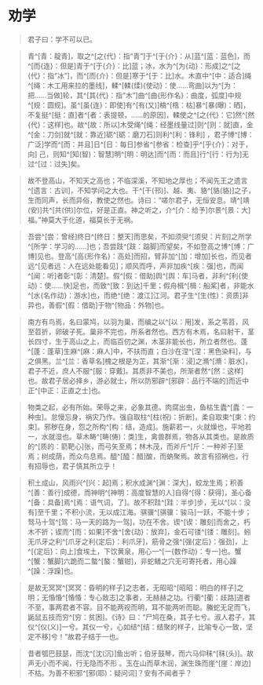 # 劝学

>君子曰：学不可以已。

>青^[青：靛青]，取之^[之{代}：指“青”]于^[于{介}：从]蓝^[蓝：蓝色]，而^[而{连}：但是]青于^[于{介}：比]蓝；冰，水为^[为{动}：形成]之^[之{代}：指“冰”]，而^[而{介}：但是]寒于^[于：比]水。木直中^[中：适合]绳^[绳：木工用来拉的墨线]，輮^[輮(煣){使动}：使……弯曲]以为^[为：把……当做]轮，其^[其{代}：指“木”]曲^[曲{形作名}：曲度，弧度]中规^[规：圆规]。虽^[虽{连}：即使]有^[有(又)]槁^[梏：枯]暴^[暴(曝)：晒]，不复挺^[挺：直]者^[者：表提顿，……的原因]，輮使之^[之{代}：它]然^[然{代}：这样]也。故^[故：所以]木受绳^[绳：经墨线量过]则^[则：就]直，金^[金：刀剑]就^[就：靠近]砺^[砺：磨刀石]则利^[利：锋利]
，君子博^[博：广泛]学而^[而：并且]日^[日：每日]参省^[参省：检查]乎^[乎{介}：对于，向]
己，则知^[知(智)：智慧]明^[明：明达]而^[而：而且]行^[行：行为]无过^[过：过失]矣。

>故不登高山，不知天之高也；不临深溪，不知地之厚也；不闻先王之遗言^[遗言：古训]，不知学问之大也。干^[干(邗)]、越、夷、貉^[貉(貉)]之子，生而同声，长而异俗，教使之然也。诗曰：“嗟尔君子，无恒安息。靖^[靖(安)]共^[共(供)]尔位，好是正直。神之听之，介^[介：给予]尔景^[景：大]福。”神莫大于化道，福莫长于无祸。


>吾尝^[尝：曾经]终日^[终日：整天]而思矣，不如须臾^[须臾：片刻]之所学^[所学：学习的……]也；吾尝跂^[跂：踮脚]而望矣，不如登高之博^[博：广博]见也。登高^[高{形作名}：高处]而招，臂非加^[加：增加]长也，而见者远^[见者远：人在远处能看见]；顺风而呼，声非加疾^[疾：强]也，而闻^[闻：听]者彰^[彰：清楚]。假^[假：借助]舆^[舆：车]马者，非利^[利{使动}：使……快]足也，而致^[致：到达]千里；假舟楫^[楫：船桨]者，非能水^[水{名作动}：游水]也，而绝^[绝：渡江]江河。君子生^[生(性)：资质]非异也，善假^[假：借助]于物^[物品：外物]也。

> 南方有鸟焉，名曰蒙鸠，以羽为巢，而编之以^[以：用]发，系之苇苕，风至苕折，卵破子死。巢非不完也，所系者然也。西方有木焉，名曰射干，茎长四寸，生于高山之上，而临百仞之渊，木茎非能长也，所立者然也。蓬^[蓬：蓬草]生麻^[麻：麻人]中，不扶而直；白沙在涅^[涅：黑色染料]，与之俱黑。兰^[兰：香草名]槐之根是为芷，其渐^[渐：浸]之滫^[滫：脏水]，君子不近，庶人不服^[服：穿戴]。其质非不美也，所渐者然^[然：这样]也。故君子居必择乡，游必就士，所以防邪辟^[邪辟：品行不端的]而近中正^[中正：正直之士]也。

> 物类之起，必有所始。荣辱之来，必象其德。肉腐出虫，鱼枯生蠹^[蠹：一种虫]。怠慢忘身，祸灾乃作。强自取柱^[柱(祝)：折断]，柔自取束^[束：约束]。邪秽在身，怨之所构^[构：结，造成]。施薪若一，火就燥也，平地若一，水就湿也。草木畴^[畴(俦)：类]生，禽兽群焉，物各从其类也。是故质的^[质的：箭靶心]张，而弓矢至焉；林木茂，而斧斤^[斤：一种斧子]至焉；树成荫，而众鸟息焉。醯^[醯：醋]酸，而蚋聚焉。故言有招祸也，行有招辱也，君子慎其所立乎！

>积土成山，风雨兴^[兴：起]焉；积水成渊^[渊：深大]，蛟龙生焉；积善^[善：善行]成德，而神明^[神明：高度智慧的人]自得^[得：获得]，圣心备^[备：具备]焉^[焉：语气词，了]。故不积跬^[跬：半步]步，无以^[以：没有]至千里；不积小流，无以成江海。骐骥^[骐骥：骏马]一跃，不能十步；驽马十驾^[驾：马一天的路为一驾]，功在不舍。锲^[锲：雕刻]而舍之，朽木不折；锲而^[而：如果]不舍^[舍{动}：放弃]，金石可镂^[镂：雕刻]。蚓无爪牙之利^[爪牙之利{定后}：利爪牙]，筋骨之强^[强{定后}：强劲]，上^[{定后}：向上]食埃土，下饮黄泉，用心一^[一{数作动}：专一]也。蟹^[蟹：蟹脚]六跪而二螯^[螯：蟹钳]，非蛇鳝之穴无可寄托者，用心躁^[躁：浮躁]也。

> 是故无冥冥^[冥冥：昏明的样子]之志者，无昭昭^[昭昭：明白的样子]之明；无惛惛^[惛惛：专心致志]之事者，无赫赫之功。行衢^[衢：歧路]道者不至，事两君者不容。目不能两视而明，耳不能两听而聪。螣蛇无足而飞，鼫鼠五技而穷^[穷：贫困]。《诗》曰：“尸鸠在桑，其子七兮。淑人君子，其仪^[仪(义)]一兮。其仪一兮，心如结^[结：结聚的样子，比喻专心一致，坚定不移]兮！”故君子结于一也。

>昔者瓠巴鼓瑟，而沈^[沈(沉)]鱼出听；伯牙鼓琴，而六马仰秣^[秣(头)]。故声无小而不闻，行无隐而不形 。玉在山而草木润，渊生珠而崖^[崖：岸边]不枯。为善不积邪^[邪(耶)：疑问词]？安有不闻者乎？


